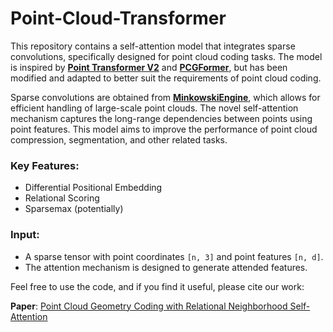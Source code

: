 # Point-Cloud-Transformer

This repository contains a self-attention model that integrates sparse convolutions, specifically designed for point cloud coding tasks. The model is inspired by [**Point Transformer V2**](https://arxiv.org/abs/2210.05666) and [**PCGFormer**](https://ieeexplore.ieee.org/document/10008892), but has been modified and adapted to better suit the requirements of point cloud coding.

Sparse convolutions are obtained from [**MinkowskiEngine**](https://github.com/NVIDIA/MinkowskiEngine), which allows for efficient handling of large-scale point clouds. The novel self-attention mechanism captures the long-range dependencies between points using point features. This model aims to improve the performance of point cloud compression, segmentation, and other related tasks.

### Key Features:
* Differential Positional Embedding
* Relational Scoring
* Sparsemax (potentially)

### Input:
- A sparse tensor with point coordinates `[n, 3]` and point features `[n, d]`.
- The attention mechanism is designed to generate attended features.

Feel free to use the code, and if you find it useful, please cite our work:

**Paper**: [Point Cloud Geometry Coding with Relational Neighborhood Self-Attention](https://ieeexplore.ieee.org/abstract/document/10743834)
